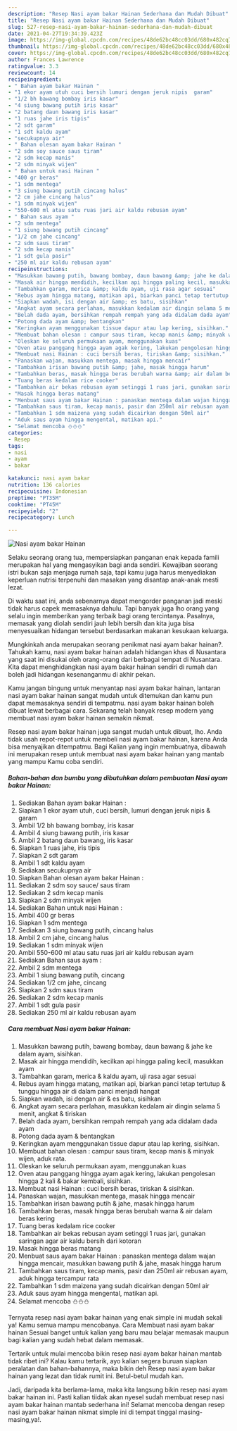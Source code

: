 ```yaml
---
description: "Resep Nasi ayam bakar Hainan Sederhana dan Mudah Dibuat"
title: "Resep Nasi ayam bakar Hainan Sederhana dan Mudah Dibuat"
slug: 527-resep-nasi-ayam-bakar-hainan-sederhana-dan-mudah-dibuat
date: 2021-04-27T19:34:39.423Z
image: https://img-global.cpcdn.com/recipes/48de62bc48cc03dd/680x482cq70/nasi-ayam-bakar-hainan-foto-resep-utama.jpg
thumbnail: https://img-global.cpcdn.com/recipes/48de62bc48cc03dd/680x482cq70/nasi-ayam-bakar-hainan-foto-resep-utama.jpg
cover: https://img-global.cpcdn.com/recipes/48de62bc48cc03dd/680x482cq70/nasi-ayam-bakar-hainan-foto-resep-utama.jpg
author: Frances Lawrence
ratingvalue: 3.3
reviewcount: 14
recipeingredient:
- " Bahan ayam bakar Hainan "
- "1 ekor ayam utuh cuci bersih lumuri dengan jeruk nipis  garam"
- "1/2 bh bawang bombay iris kasar"
- "4 siung bawang putih iris kasar"
- "2 batang daun bawang iris kasar"
- "1 ruas jahe iris tipis"
- "2 sdt garam"
- "1 sdt kaldu ayam"
- "secukupnya air"
- " Bahan olesan ayam bakar Hainan "
- "2 sdm soy sauce saus tiram"
- "2 sdm kecap manis"
- "2 sdm minyak wijen"
- " Bahan untuk nasi Hainan "
- "400 gr beras"
- "1 sdm mentega"
- "3 siung bawang putih cincang halus"
- "2 cm jahe cincang halus"
- "1 sdm minyak wijen"
- "550-600 ml atau satu ruas jari air kaldu rebusan ayam"
- " Bahan saus ayam "
- "2 sdm mentega"
- "1 siung bawang putih cincang"
- "1/2 cm jahe cincang"
- "2 sdm saus tiram"
- "2 sdm kecap manis"
- "1 sdt gula pasir"
- "250 ml air kaldu rebusan ayam"
recipeinstructions:
- "Masukkan bawang putih, bawang bombay, daun bawang &amp; jahe ke dalam ayam, sisihkan."
- "Masak air hingga mendidih, kecilkan api hingga paling kecil, masukkan ayam"
- "Tambahkan garam, merica &amp; kaldu ayam, uji rasa agar sesuai"
- "Rebus ayam hingga matang, matikan api, biarkan panci tetap tertutup &amp; tunggu hingga air di dalam panci menjadi hangat"
- "Siapkan wadah, isi dengan air &amp; es batu, sisihkan"
- "Angkat ayam secara perlahan, masukkan kedalam air dingin selama 5 menit, angkat &amp; tiriskan"
- "Belah dada ayam, bersihkan rempah rempah yang ada didalam dada ayam"
- "Potong dada ayam &amp; bentangkan"
- "Keringkan ayam menggunakan tissue dapur atau lap kering, sisihkan."
- "Membuat bahan olesan : campur saus tiram, kecap manis &amp; minyak wijen, aduk rata."
- "Oleskan ke seluruh permukaan ayam, menggunakan kuas"
- "Oven atau panggang hingga ayam agak kering, lakukan pengolesan hingga 2 kali &amp; bakar kembali, sisihkan."
- "Membuat nasi Hainan : cuci bersih beras, tiriskan &amp; sisihkan."
- "Panaskan wajan, masukkan mentega, masak hingga mencair"
- "Tambahkan irisan bawang putih &amp; jahe, masak hingga harum"
- "Tambahkan beras, masak hingga beras berubah warna &amp; air dalam beras kering"
- "Tuang beras kedalam rice cooker"
- "Tambahkan air bekas rebusan ayam setinggi 1 ruas jari, gunakan saringan agar air kaldu bersih dari kotoran"
- "Masak hingga beras matang"
- "Menbuat saus ayam bakar Hainan : panaskan mentega dalam wajan hingga mencair, masukkan bawang putih &amp; jahe, masak hingga harum"
- "Tambahkan saus tiram, kecap manis, pasir dan 250ml air rebusan ayam, aduk hingga tercampur rata"
- "Tambahkan 1 sdm maizena yang sudah dicairkan dengan 50ml air"
- "Aduk saus ayam hingga mengental, matikan api."
- "Selamat mencoba ⛄️⛄️⛄️"
categories:
- Resep
tags:
- nasi
- ayam
- bakar

katakunci: nasi ayam bakar 
nutrition: 136 calories
recipecuisine: Indonesian
preptime: "PT35M"
cooktime: "PT45M"
recipeyield: "2"
recipecategory: Lunch

---
```



![Nasi ayam bakar Hainan](https://img-global.cpcdn.com/recipes/48de62bc48cc03dd/680x482cq70/nasi-ayam-bakar-hainan-foto-resep-utama.jpg)

Selaku seorang orang tua, mempersiapkan panganan enak kepada famili merupakan hal yang mengasyikan bagi anda sendiri. Kewajiban seorang istri bukan saja menjaga rumah saja, tapi kamu juga harus menyediakan keperluan nutrisi terpenuhi dan masakan yang disantap anak-anak mesti lezat.

Di waktu  saat ini, anda sebenarnya dapat mengorder panganan jadi meski tidak harus capek memasaknya dahulu. Tapi banyak juga lho orang yang selalu ingin memberikan yang terbaik bagi orang tercintanya. Pasalnya, memasak yang diolah sendiri jauh lebih bersih dan kita juga bisa menyesuaikan hidangan tersebut berdasarkan makanan kesukaan keluarga. 



Mungkinkah anda merupakan seorang penikmat nasi ayam bakar hainan?. Tahukah kamu, nasi ayam bakar hainan adalah hidangan khas di Nusantara yang saat ini disukai oleh orang-orang dari berbagai tempat di Nusantara. Kita dapat menghidangkan nasi ayam bakar hainan sendiri di rumah dan boleh jadi hidangan kesenanganmu di akhir pekan.

Kamu jangan bingung untuk menyantap nasi ayam bakar hainan, lantaran nasi ayam bakar hainan sangat mudah untuk ditemukan dan kamu pun dapat memasaknya sendiri di tempatmu. nasi ayam bakar hainan boleh dibuat lewat berbagai cara. Sekarang telah banyak resep modern yang membuat nasi ayam bakar hainan semakin nikmat.

Resep nasi ayam bakar hainan juga sangat mudah untuk dibuat, lho. Anda tidak usah repot-repot untuk membeli nasi ayam bakar hainan, karena Anda bisa menyajikan ditempatmu. Bagi Kalian yang ingin membuatnya, dibawah ini merupakan resep untuk membuat nasi ayam bakar hainan yang mantab yang mampu Kamu coba sendiri.

<!--inarticleads1-->

##### Bahan-bahan dan bumbu yang dibutuhkan dalam pembuatan Nasi ayam bakar Hainan:

1. Sediakan  Bahan ayam bakar Hainan :
1. Siapkan 1 ekor ayam utuh, cuci bersih, lumuri dengan jeruk nipis &amp; garam
1. Ambil 1/2 bh bawang bombay, iris kasar
1. Ambil 4 siung bawang putih, iris kasar
1. Ambil 2 batang daun bawang, iris kasar
1. Siapkan 1 ruas jahe, iris tipis
1. Siapkan 2 sdt garam
1. Ambil 1 sdt kaldu ayam
1. Sediakan secukupnya air
1. Siapkan  Bahan olesan ayam bakar Hainan :
1. Sediakan 2 sdm soy sauce/ saus tiram
1. Sediakan 2 sdm kecap manis
1. Siapkan 2 sdm minyak wijen
1. Sediakan  Bahan untuk nasi Hainan :
1. Ambil 400 gr beras
1. Siapkan 1 sdm mentega
1. Sediakan 3 siung bawang putih, cincang halus
1. Ambil 2 cm jahe, cincang halus
1. Sediakan 1 sdm minyak wijen
1. Ambil 550-600 ml atau satu ruas jari air kaldu rebusan ayam
1. Sediakan  Bahan saus ayam :
1. Ambil 2 sdm mentega
1. Ambil 1 siung bawang putih, cincang
1. Sediakan 1/2 cm jahe, cincang
1. Siapkan 2 sdm saus tiram
1. Sediakan 2 sdm kecap manis
1. Ambil 1 sdt gula pasir
1. Sediakan 250 ml air kaldu rebusan ayam




<!--inarticleads2-->

##### Cara membuat Nasi ayam bakar Hainan:

1. Masukkan bawang putih, bawang bombay, daun bawang &amp; jahe ke dalam ayam, sisihkan.
1. Masak air hingga mendidih, kecilkan api hingga paling kecil, masukkan ayam
1. Tambahkan garam, merica &amp; kaldu ayam, uji rasa agar sesuai
1. Rebus ayam hingga matang, matikan api, biarkan panci tetap tertutup &amp; tunggu hingga air di dalam panci menjadi hangat
1. Siapkan wadah, isi dengan air &amp; es batu, sisihkan
1. Angkat ayam secara perlahan, masukkan kedalam air dingin selama 5 menit, angkat &amp; tiriskan
1. Belah dada ayam, bersihkan rempah rempah yang ada didalam dada ayam
1. Potong dada ayam &amp; bentangkan
1. Keringkan ayam menggunakan tissue dapur atau lap kering, sisihkan.
1. Membuat bahan olesan : campur saus tiram, kecap manis &amp; minyak wijen, aduk rata.
1. Oleskan ke seluruh permukaan ayam, menggunakan kuas
1. Oven atau panggang hingga ayam agak kering, lakukan pengolesan hingga 2 kali &amp; bakar kembali, sisihkan.
1. Membuat nasi Hainan : cuci bersih beras, tiriskan &amp; sisihkan.
1. Panaskan wajan, masukkan mentega, masak hingga mencair
1. Tambahkan irisan bawang putih &amp; jahe, masak hingga harum
1. Tambahkan beras, masak hingga beras berubah warna &amp; air dalam beras kering
1. Tuang beras kedalam rice cooker
1. Tambahkan air bekas rebusan ayam setinggi 1 ruas jari, gunakan saringan agar air kaldu bersih dari kotoran
1. Masak hingga beras matang
1. Menbuat saus ayam bakar Hainan : panaskan mentega dalam wajan hingga mencair, masukkan bawang putih &amp; jahe, masak hingga harum
1. Tambahkan saus tiram, kecap manis, pasir dan 250ml air rebusan ayam, aduk hingga tercampur rata
1. Tambahkan 1 sdm maizena yang sudah dicairkan dengan 50ml air
1. Aduk saus ayam hingga mengental, matikan api.
1. Selamat mencoba ⛄️⛄️⛄️




Ternyata resep nasi ayam bakar hainan yang enak simple ini mudah sekali ya! Kamu semua mampu mencobanya. Cara Membuat nasi ayam bakar hainan Sesuai banget untuk kalian yang baru mau belajar memasak maupun bagi kalian yang sudah hebat dalam memasak.

Tertarik untuk mulai mencoba bikin resep nasi ayam bakar hainan mantab tidak ribet ini? Kalau kamu tertarik, ayo kalian segera buruan siapkan peralatan dan bahan-bahannya, maka bikin deh Resep nasi ayam bakar hainan yang lezat dan tidak rumit ini. Betul-betul mudah kan. 

Jadi, daripada kita berlama-lama, maka kita langsung bikin resep nasi ayam bakar hainan ini. Pasti kalian tiidak akan nyesel sudah membuat resep nasi ayam bakar hainan mantab sederhana ini! Selamat mencoba dengan resep nasi ayam bakar hainan nikmat simple ini di tempat tinggal masing-masing,ya!.

